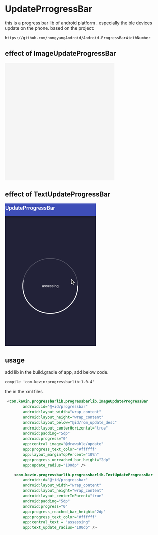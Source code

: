# UpdatePrrogressBar
this is a progress bar lib of android platform . especially the ble devices update on the phone.
based on the project:
```XML
https://github.com/hongyangAndroid/Android-ProgressBarWidthNumber
```
## effect of ImageUpdateProgressBar
![](https://github.com/Kevin-Leung/UpdatePrrogressBar/blob/master/gif/GIF.gif)
## effect of TextUpdateProgressBar
![](https://github.com/Kevin-Leung/UpdatePrrogressBar/blob/master/gif/gif2.gif)
## usage
add lib in the build.gradle of app,
add below code.
``` XML
compile 'com.kevin:progressbarlib:1.0.4'
```
the in the xml files
``` XML
 <com.kevin.progressbarlib.progressbarlib.ImageUpdateProgressBar
        android:id="@+id/progressbar"
        android:layout_width="wrap_content"
        android:layout_height="wrap_content"
        android:layout_below="@id/rom_update_desc"
        android:layout_centerHorizontal="true"
        android:padding="5dp"
        android:progress="0"
        app:central_image="@drawable/update"
        app:progress_text_color="#ffffff"
        app:layout_marginTopPercent="10%h"
        app:progress_unreached_bar_height="2dp"
        app:update_radius="100dp" />
``` 
``` XML
    <com.kevin.progressbarlib.progressbarlib.TextUpdateProgressBar
        android:id="@+id/progressbar"
        android:layout_width="wrap_content"
        android:layout_height="wrap_content"
        android:layout_centerInParent="true"
        android:padding="5dp"
        android:progress="0"
        app:progress_reached_bar_height="2dp"
        app:progress_text_color="#ffffff"
        app:central_text = "assessing"
        app:text_update_radius="100dp" />
``` 
